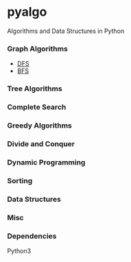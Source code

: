 # pyalgo
Algorithms and Data Structures in Python

### Graph Algorithms

* [DFS](./graphs/DFS.py)
* [BFS](./graphs/BFS.py)

### Tree Algorithms

### Complete Search

### Greedy Algorithms

### Divide and Conquer

### Dynamic Programming

### Sorting

### Data Structures

### Misc


### Dependencies

Python3